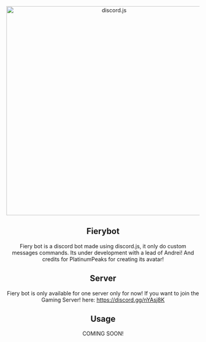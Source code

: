 <div align="center">
  <p>
    <a href="https://discord.js.org"><img src="https://images.discordapp.net/.eJwFwUsKwyAQANC7eABHE7_ZFrr2CmJEhcQRnUCh9O5978ueebGDVaKxDoCzrYTz5ItwxpJ5QSxXjqMtnvCGSBRTvXOnBZvUXlsjhdW71kY5CZsWQnnhnXJW7VIaByG8sFNeFGrG3j7vVirlyUcv7PcHZwgo9w.TIpoVnPJEQ_IOcS6cSlXLgKA2H0" width="546" alt="discord.js" /></a>
  </p>

## Fierybot
Fiery bot is a discord bot made using discord.js, it only do custom messages commands. Its under development with a lead of Andrei! And credits for PlatinumPeaks for creating its avatar!

## Server
Fiery bot is only available for one server only for now!
If you want to join the Gaming Server! here: https://discord.gg/nYAsj8K

## Usage
COMING SOON!

